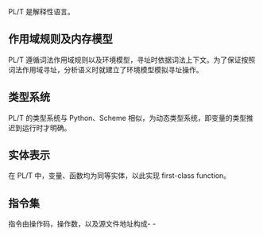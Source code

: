 PL/T 是解释性语言。

## **作用域规则及内存模型**
PL/T 遵循词法作用域规则以及环境模型，寻址时依据词法上下文。为了保证按照词法作用域寻址，分析语义时就建立了环境模型模拟寻址操作。

## **类型系统**
PL/T 的类型系统与 Python、Scheme 相似，为动态类型系统，即变量的类型推迟到运行时才明确。

## **实体表示**
在 PL/T 中，变量、函数均为同等实体，以此实现 first-class function。

## **指令集**
指令由操作码，操作数，以及源文件地址构成- -
